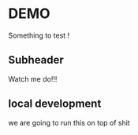 # DEMO

Something to test !

## Subheader

Watch me do!!!

## local development

we are going to run this on top of shit
